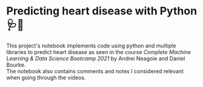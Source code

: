 # Predicting heart disease with Python 🩺🐍

This project's notebook implements code using python and multiple libraries to predict heart disease as seen in the course *Complete Machine Learning & Data Science Bootcamp 2021* by Andrei Neagoie and Daniel Bourke. <br> 
The notebook also contains comments and notes I considered relevant when going through the videos.
